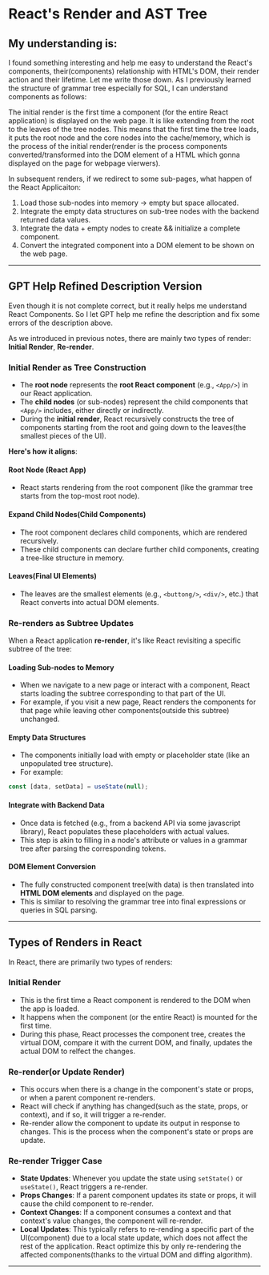 # React's Render and AST Tree 

## My understanding is: 
I found something interesting and help me easy to understand the React's components, their(components) relationship with HTML's DOM, their render action and their lifetime.
Let me write those down. As I previously learned the structure of grammar tree especially for SQL, I can understand components as follows:

The initial render is the first time a component (for the entire React application) is displayed on the web page. 
It is like extending from the root to the leaves of the tree nodes. This means that the first time the tree loads, 
it puts the root node and the core nodes into the cache/memory, which is the process of the initial render(render is the process components converted/transformed into the DOM element of a HTML which gonna displayed on the page for webpage vierwers).

In subsequent renders, if we redirect to some sub-pages, what happen of the React Applicaiton:  
1. Load those sub-nodes into memory -> empty but space allocated.
2. Integrate the empty data structures on sub-tree nodes with the backend returned data values. 
3. Integrate the data + empty nodes to create && initialize a complete component.
4. Convert the integrated component into a DOM element to be shown on the web page. 

--- 

## GPT Help Refined Description Version
Even though it is not complete correct, but it really helps me understand React Components. So I let GPT help me refine the description and fix some errors of the description above. 

As we introduced in previous notes, there are mainly two types of render:  **Initial Render**, **Re-render**.  

### Initial Render as Tree Construction 
* The **root node** represents the **root React component** (e.g., `<App/>`) in our React application.
* The **child nodes** (or sub-nodes) represent the child components that `<App/>` includes, either directly or indirectly. 
* During the **initial render**, React recursively constructs the tree of components starting from the root and going down to the leaves(the smallest pieces of the UI).

**Here's how it aligns**:
#### Root Node (React App)
* React starts rendering from the root component (like the grammar tree starts from the top-most root node). 

#### Expand Child Nodes(Child Components)
* The root component declares child components, which are rendered recursively.
* These child components can declare further child components, creating a tree-like structure in memory. 

#### Leaves(Final UI Elements)
* The leaves are the smallest elements (e.g., `<buttong/>`, `<div/>`, etc.) that React converts into actual DOM elements. 

### Re-renders as Subtree Updates 
When a React application **re-render**, it's like React revisiting a specific subtree of the tree: 
#### Loading Sub-nodes to Memory
* When we navigate to a new page or interact with a component, React starts loading the subtree corresponding to that part of the UI.
* For example, if you visit a new page, React renders the components for that page while leaving other components(outside this subtree) unchanged. 

#### Empty Data Structures
* The components initially load with empty or placeholder state (like an unpopulated tree structure). 
* For example: 
```javascript
const [data, setData] = useState(null); 
```

#### Integrate with Backend Data
* Once data is fetched (e.g., from a backend API via some javascript library), React populates these placeholders with actual values.
* This step is akin to filling in a node's attribute or values in a grammar tree after parsing the corresponding tokens. 

#### DOM Element Conversion
* The fully constructed component tree(with data) is then translated into **HTML DOM elements** and displayed on the page. 
* This is similar to resolving the grammar tree into final expressions or queries in SQL parsing. 

--- 
## Types of Renders in React 

In React, there are primarily two types of renders: 

### Initial Render 
* This is the first time a React component is rendered to the DOM when the app is loaded. 
* It happens when the component (or the entire React) is mounted for the first time. 
* During this phase, React processes the component tree, creates the virtual DOM, compare it with the current DOM, and finally, updates the actual DOM to relfect the changes. 

### Re-render(or Update Render)
* This occurs when there is a change in the component's state or props, or when a parent component re-renders. 
* React will check if anything has changed(such as the state, props, or context), and if so, it will trigger a re-render. 
* Re-render allow the component to update its output in response to changes. This is the process when the component's state or props are update.

### Re-render Trigger Case 
- **State Updates**: Whenever you update the state using `setState()` or `useState()`, React triggers a re-render.  
- **Props Changes**: If a parent component updates its state or props, it will cause the child component to re-render. 
- **Context Changes**: If a component consumes a context and that context's value changes, the component will re-render. 
- **Local Updates**: This typically refers to re-rending a specific part of the UI(component) due to a local state update, which does not affect the rest of the application. React optimize this by only re-rendering the affected components(thanks to the virtual DOM and diffing algorithm). 


---
